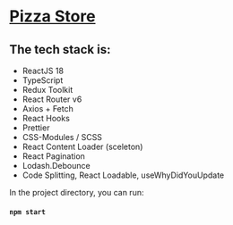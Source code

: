 #  [Pizza Store](https://heroic-marzipan-b3a166.netlify.app/)


## The tech stack is:
- ReactJS 18
- TypeScript
- Redux Toolkit 
- React Router v6 
- Axios + Fetch 
- React Hooks 
- Prettier 
- CSS-Modules / SCSS 
- React Content Loader (sceleton)
- React Pagination 
- Lodash.Debounce
- Code Splitting, React Loadable, useWhyDidYouUpdate



In the project directory, you can run:
#### `npm start`
